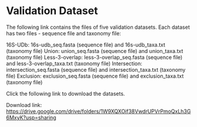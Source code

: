 # Validation Dataset
The following link contains the files of five validation datasets. Each dataset has two files - sequence file and taxonomy file:

16S-UDb: 	16s-udb_seq.fasta (sequence file) 	 and  16s-udb_taxa.txt (taxonomy file)
Union: 		union_seq.fasta (sequence file) 	 and  union_taxa.txt (taxonomy file)
Less-3-overlap: less-3-overlap_seq.fasta (sequence file) and  less-3-overlap_taxa.txt (taxonomy file)
Intersection: 	intersection_seq.fasta (sequence file) 	 and  intersection_taxa.txt (taxonomy file)
Exclusion: 	exclusion_seq.fasta (sequence file) 	 and  exclusion_taxa.txt (taxonomy file)

Click the following link to download the datasets.

Download link: https://drive.google.com/drive/folders/1W9XQXOif38VwdrUPVrPmoQxLh3G6MxyK?usp=sharing

